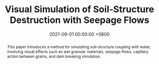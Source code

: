 ---
title: "Visual Simulation of Soil-Structure Destruction with Seepage Flows"
date: 2021-09-01 00:00:00 +0800
selected: true
pub: "Proceedings of the ACM on Computer Graphics and Interactive Techniques"
pub_date: "2021"
abstract: >-
  This paper introduces a method for simulating soil-structure coupling with water, involving visual effects such as wet granular materials, seepage flows, capillary action between grains, and dam breaking simulation.
cover: /assets/img/sca2021_teaser.png
authors:
  - Xu Wang
  - Makoto Fujisawa
  - Masahiko Mikawa
links:
  Paper: https://doi.org/10.1145/3480141
  Website: https://raymondmcguire.github.io/seepage_flow/
  Code: https://github.com/RaymondMcGuire/sph_seepage_flows
---